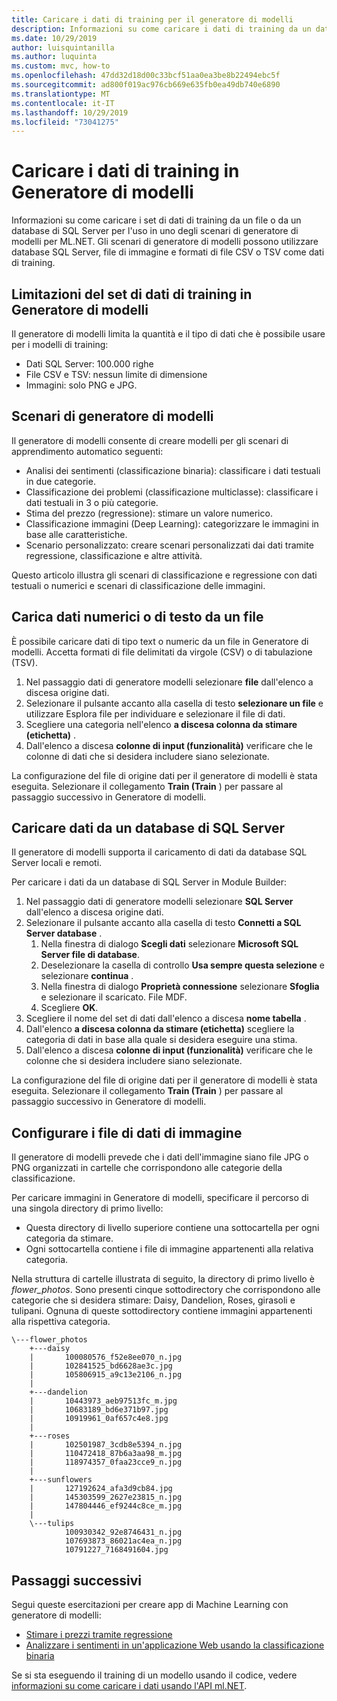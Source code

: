 ```yaml
---
title: Caricare i dati di training per il generatore di modelli
description: Informazioni su come caricare i dati di training da un database SQL Server o da un file da usare in uno degli scenari di generatore di modelli per ML.NET.
ms.date: 10/29/2019
author: luisquintanilla
ms.author: luquinta
ms.custom: mvc, how-to
ms.openlocfilehash: 47dd32d18d00c33bcf51aa0ea3be8b22494ebc5f
ms.sourcegitcommit: ad800f019ac976cb669e635fb0ea49db740e6890
ms.translationtype: MT
ms.contentlocale: it-IT
ms.lasthandoff: 10/29/2019
ms.locfileid: "73041275"
---
```

# <a name="load-training-data-into-model-builder"></a>Caricare i dati di training in Generatore di modelli

Informazioni su come caricare i set di dati di training da un file o da un database di SQL Server per l'uso in uno degli scenari di generatore di modelli per ML.NET. Gli scenari di generatore di modelli possono utilizzare database SQL Server, file di immagine e formati di file CSV o TSV come dati di training.

## <a name="training-dataset-limitations-in-model-builder"></a>Limitazioni del set di dati di training in Generatore di modelli

Il generatore di modelli limita la quantità e il tipo di dati che è possibile usare per i modelli di training:

- Dati SQL Server: 100.000 righe 
- File CSV e TSV: nessun limite di dimensione
- Immagini: solo PNG e JPG.

## <a name="model-builder-scenarios"></a>Scenari di generatore di modelli 

Il generatore di modelli consente di creare modelli per gli scenari di apprendimento automatico seguenti:

- Analisi dei sentimenti (classificazione binaria): classificare i dati testuali in due categorie.
- Classificazione dei problemi (classificazione multiclasse): classificare i dati testuali in 3 o più categorie.
- Stima del prezzo (regressione): stimare un valore numerico.
- Classificazione immagini (Deep Learning): categorizzare le immagini in base alle caratteristiche.
- Scenario personalizzato: creare scenari personalizzati dai dati tramite regressione, classificazione e altre attività.

Questo articolo illustra gli scenari di classificazione e regressione con dati testuali o numerici e scenari di classificazione delle immagini. 

## <a name="load-text-or-numeric-data-from-a-file"></a>Carica dati numerici o di testo da un file  

È possibile caricare dati di tipo text o numeric da un file in Generatore di modelli. Accetta formati di file delimitati da virgole (CSV) o di tabulazione (TSV). 

1. Nel passaggio dati di generatore modelli selezionare **file** dall'elenco a discesa origine dati.
2. Selezionare il pulsante accanto alla casella di testo **selezionare un file** e utilizzare Esplora file per individuare e selezionare il file di dati.
3. Scegliere una categoria nell'elenco **a discesa colonna da stimare (etichetta)** .
4. Dall'elenco a discesa **colonne di input (funzionalità)** verificare che le colonne di dati che si desidera includere siano selezionate.

La configurazione del file di origine dati per il generatore di modelli è stata eseguita. Selezionare il collegamento **Train (Train** ) per passare al passaggio successivo in Generatore di modelli.

## <a name="load-data-from-a-sql-server-database"></a>Caricare dati da un database di SQL Server

Il generatore di modelli supporta il caricamento di dati da database SQL Server locali e remoti.

Per caricare i dati da un database di SQL Server in Module Builder:

1. Nel passaggio dati di generatore modelli selezionare **SQL Server** dall'elenco a discesa origine dati.
1. Selezionare il pulsante accanto alla casella di testo **Connetti a SQL Server database** .
    1. Nella finestra di dialogo **Scegli dati** selezionare **Microsoft SQL Server file di database**. 
    1. Deselezionare la casella di controllo **Usa sempre questa selezione** e selezionare **continua** .
    1. Nella finestra di dialogo **Proprietà connessione** selezionare **Sfoglia** e selezionare il scaricato. File MDF.
    1. Scegliere **OK**.
1. Scegliere il nome del set di dati dall'elenco a discesa **nome tabella** .
1. Dall'elenco **a discesa colonna da stimare (etichetta)** scegliere la categoria di dati in base alla quale si desidera eseguire una stima.
1. Dall'elenco a discesa **colonne di input (funzionalità)** verificare che le colonne che si desidera includere siano selezionate. 

La configurazione del file di origine dati per il generatore di modelli è stata eseguita. Selezionare il collegamento **Train (Train** ) per passare al passaggio successivo in Generatore di modelli.

## <a name="set-up-image-data-files"></a>Configurare i file di dati di immagine

Il generatore di modelli prevede che i dati dell'immagine siano file JPG o PNG organizzati in cartelle che corrispondono alle categorie della classificazione. 

Per caricare immagini in Generatore di modelli, specificare il percorso di una singola directory di primo livello:

- Questa directory di livello superiore contiene una sottocartella per ogni categoria da stimare. 
- Ogni sottocartella contiene i file di immagine appartenenti alla relativa categoria. 
 
Nella struttura di cartelle illustrata di seguito, la directory di primo livello è *flower_photos*. Sono presenti cinque sottodirectory che corrispondono alle categorie che si desidera stimare: Daisy, Dandelion, Roses, girasoli e tulipani. Ognuna di queste sottodirectory contiene immagini appartenenti alla rispettiva categoria. 

```text
\---flower_photos
    +---daisy
    |       100080576_f52e8ee070_n.jpg
    |       102841525_bd6628ae3c.jpg
    |       105806915_a9c13e2106_n.jpg
    |       
    +---dandelion
    |       10443973_aeb97513fc_m.jpg
    |       10683189_bd6e371b97.jpg
    |       10919961_0af657c4e8.jpg
    |       
    +---roses
    |       102501987_3cdb8e5394_n.jpg
    |       110472418_87b6a3aa98_m.jpg
    |       118974357_0faa23cce9_n.jpg
    |       
    +---sunflowers
    |       127192624_afa3d9cb84.jpg
    |       145303599_2627e23815_n.jpg
    |       147804446_ef9244c8ce_m.jpg
    |       
    \---tulips
            100930342_92e8746431_n.jpg
            107693873_86021ac4ea_n.jpg
            10791227_7168491604.jpg  
```

## <a name="next-steps"></a>Passaggi successivi
Segui queste esercitazioni per creare app di Machine Learning con generatore di modelli:

- [Stimare i prezzi tramite regressione](../tutorials/predict-prices-with-model-builder.md)
- [Analizzare i sentimenti in un'applicazione Web usando la classificazione binaria](../tutorials/sentiment-analysis-model-builder.md )

Se si sta eseguendo il training di un modello usando il codice, vedere [informazioni su come caricare i dati usando l'API ml.NET](load-data-ml-net.md).
